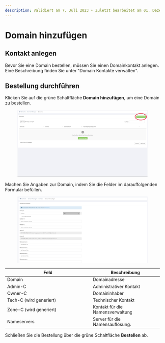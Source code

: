 ```yaml
---
description: Validiert am 7. Juli 2023 • Zuletzt bearbeitet am 01. Dezember 2023
---
```


# Domain hinzufügen

## Kontakt anlegen

Bevor Sie eine Domain bestellen, müssen Sie einen Domainkontakt anlegen. Eine Beschreibung finden Sie unter "Domain Kontakte verwalten".

## Bestellung durchführen

Klicken Sie auf die grüne Schaltfläche **Domain hinzufügen**, um eine Domain zu bestellen.

<figure><img src="../.gitbook/assets/image.png" alt=""><figcaption></figcaption></figure>

Machen Sie Angaben zur Domain, indem Sie die Felder im darauffolgenden Formular befüllen.

<figure><img src="../.gitbook/assets/image (2).png" alt=""><figcaption></figcaption></figure>

<table><thead><tr><th width="265">Feld</th><th>Beschreibung</th></tr></thead><tbody><tr><td>Domain</td><td>Domainadresse</td></tr><tr><td>Admin-C</td><td>Administrativer Kontakt</td></tr><tr><td>Owner-C</td><td>Domaininhaber</td></tr><tr><td>Tech-C (wird generiert)</td><td>Technischer Kontakt</td></tr><tr><td>Zone-C (wird generiert)</td><td>Kontakt für die Namensverwaltung</td></tr><tr><td>Nameservers</td><td>Server für die Namensauflösung.</td></tr></tbody></table>

Schließen Sie die Bestellung über die grüne Schaltfläche **Bestellen** ab.
